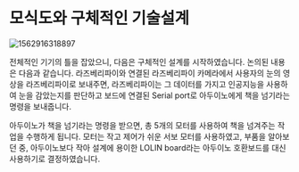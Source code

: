 # 모식도와 구체적인 기술설계

![1562916318897](C:\Users\0606s\AppData\Roaming\Typora\typora-user-images\1562916318897.png)



전체적인 기기의 틀을 잡았으니, 다음은 구체적인 설계를 시작하였습니다. 논의된 내용은 다음과 같습니다. 라즈베리파이와 연결된 라즈베리파이 카메라에서 사용자의 눈의 영상을 라즈베리파이로 보내주면, 라즈베리파이는 그 데이터를 가지고 인공지능을 사용하여 눈을 감았는지를 판단하고 보드에 연결된 Serial port로 아두이노에게 책을 넘기라는 명령을 보내줍니다. 

아두이노가 책을 넘기라는 명령을 받으면, 총 5개의 모터를 사용하여 책을 넘겨주는 작업을 수행하게 됩니다. 모터는 작고 제어가 쉬운 서보 모터를 사용하였고, 부품을 알아보던 중, 아두이노보다 작아 설계에 용이한 LOLIN board라는 아두이노 호환보드를 대신 사용하기로 결정하였습니다.